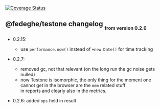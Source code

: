[![Coverage Status](https://coveralls.io/repos/github/fedeghe/testone/badge.svg?branch=master)](https://coveralls.io/github/fedeghe/testone?branch=master)
## @fedeghe/testone changelog <sub><sub>from version 0.2.6</sub></sub>
- 0.2.15:
    - use `performance.now()` instead of `+new Date()` for time tracking

- 0.2.7:  
    - removed gc, not that relevant (on the long run the gc noise gets nulled)  
    - now Testone is isomorphic, the only thing for the moment one cannot get in the browser are the `mem` related stuff  
    in reports and clearly also in the metrics.
- 0.2.6: added `ops` field in result

